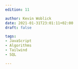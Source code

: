 ```yaml
---
edition: 11

author: Kevin Woblick
date: 2021-01-31T23:01:11+02:00
draft: false

tags:
- JavaScript
- Algorithms
- Tailwind
- SQL

---
```

